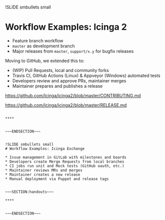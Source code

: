 !SLIDE smbullets small
# Workflow Examples: Icinga 2

* Feature branch workflow
* `master` as development branch
* Major releases from `master`, `support/x.y` for bugfix releases

Moving to GitHub, we extended this to:

* (WIP) Pull Requests, local and community forks
* Travis CI, GitHub Actions (Linux) & Appveyor (Windows) automated tests
* Developers review and approve PRs, maintainer merges
* Maintainer prepares and publishes a release

https://github.com/Icinga/icinga2/blob/master/CONTRIBUTING.md

https://github.com/Icinga/icinga2/blob/master/RELEASE.md


~~~SECTION:handouts~~~

****


~~~ENDSECTION~~~


!SLIDE smbullets small
# Workflow Examples: Icinga Exchange

* Issue management in GitLab with milestones and boards
* Developers create Merge Requests from local branches
* CI jobs run unit and Mock tests (GitHub oauth, etc.)
* Maintainer reviews MRs and merges
* Maintainer creates a new release
* Manual deployment via Puppet and release tags


~~~SECTION:handouts~~~

****


~~~ENDSECTION~~~
